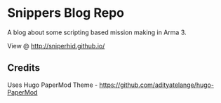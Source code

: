 # Snippers Blog Repo
A blog about some scripting based mission making in Arma 3.

View @ http://sniperhid.github.io/

## Credits
Uses Hugo PaperMod Theme - https://github.com/adityatelange/hugo-PaperMod

